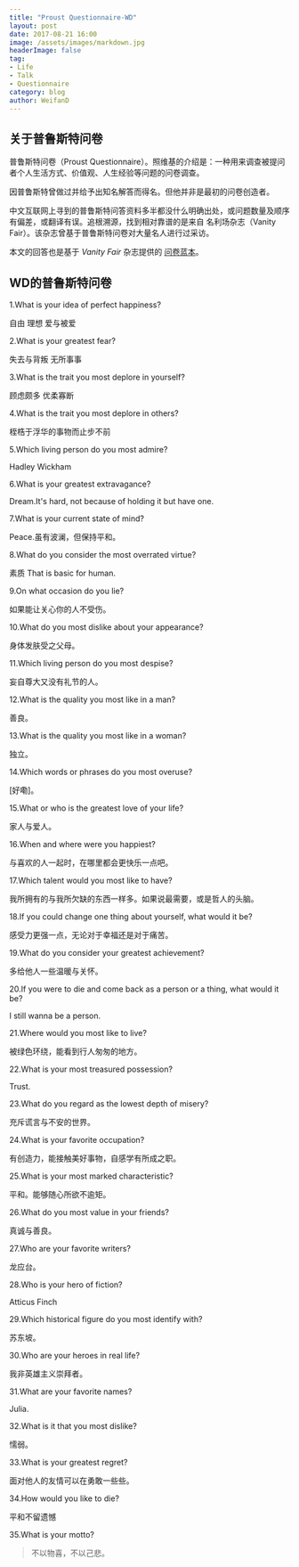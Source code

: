 ```yaml
---
title: "Proust Questionnaire-WD"
layout: post
date: 2017-08-21 16:00
image: /assets/images/markdown.jpg
headerImage: false
tag:
- Life
- Talk
- Questionnaire
category: blog
author: WeifanD
---
```


## 关于普鲁斯特问卷

普鲁斯特问卷（Proust Questionnaire）。照维基的介绍是：一种用来调查被提问者个人生活方式、价值观、人生经验等问题的问卷调查。

因普鲁斯特曾做过并给予出知名解答而得名。但他并非是最初的问卷创造者。

中文互联网上寻到的普鲁斯特问答资料多半都没什么明确出处，或问题数量及顺序有偏差，或翻译有误。追根溯源，找到相对靠谱的是来自 名利场杂志（Vanity Fair）。该杂志曾基于普鲁斯特问卷对大量名人进行过采访。

本文的回答也是基于 *Vanity Fair* 杂志提供的 [问卷蓝本](http://www.vanityfair.com/magazine/2000/01/proust-questionnaire)。



## WD的普鲁斯特问卷

1.What is your idea of perfect happiness?

自由 理想 爱与被爱

2.What is your greatest fear?

失去与背叛 无所事事

3.What is the trait you most deplore in yourself?

顾虑颇多 优柔寡断

4.What is the trait you most deplore in others?

桎梏于浮华的事物而止步不前

5.Which living person do you most admire?

Hadley Wickham  

6.What is your greatest extravagance?

Dream.It's hard, not because of holding it but have one.

7.What is your current state of mind?

Peace.虽有波澜，但保持平和。

8.What do you consider the most overrated virtue?

素质 That is basic for human.

9.On what occasion do you lie?

如果能让关心你的人不受伤。

10.What do you most dislike about your appearance?

身体发肤受之父母。

11.Which living person do you most despise?

妄自尊大又没有礼节的人。

12.What is the quality you most like in a man?

善良。

13.What is the quality you most like in a woman?

独立。

14.Which words or phrases do you most overuse?

[好嘞]。

15.What or who is the greatest love of your life?

家人与爱人。

16.When and where were you happiest?

与喜欢的人一起时，在哪里都会更快乐一点吧。

17.Which talent would you most like to have?

我所拥有的与我所欠缺的东西一样多。如果说最需要，或是哲人的头脑。

18.If you could change one thing about yourself, what would it be?

感受力更强一点，无论对于幸福还是对于痛苦。

19.What do you consider your greatest achievement?

多给他人一些温暖与关怀。

20.If you were to die and come back as a person or a thing, what would it be?

I still wanna be a person.

21.Where would you most like to live?

被绿色环绕，能看到行人匆匆的地方。

22.What is your most treasured possession?

Trust.

23.What do you regard as the lowest depth of misery?

充斥谎言与不安的世界。

24.What is your favorite occupation?

有创造力，能接触美好事物，自感学有所成之职。

25.What is your most marked characteristic?

平和。能够随心所欲不逾矩。

26.What do you most value in your friends?

真诚与善良。

27.Who are your favorite writers?

龙应台。

28.Who is your hero of fiction?

Atticus Finch

29.Which historical figure do you most identify with?

苏东坡。

30.Who are your heroes in real life?

我非英雄主义崇拜者。

31.What are your favorite names?

Julia.

32.What is it that you most dislike?

懦弱。

33.What is your greatest regret?

面对他人的友情可以在勇敢一些些。

34.How would you like to die?

平和不留遗憾

35.What is your motto?

> 不以物喜，不以己悲。

